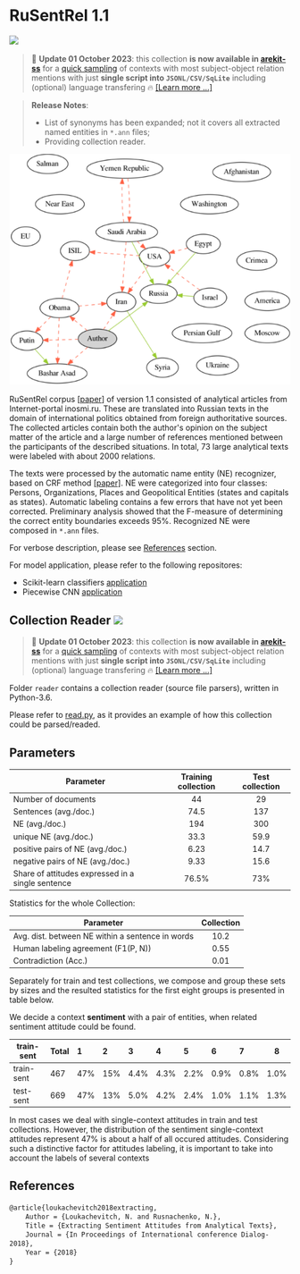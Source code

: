 # RuSentRel 1.1
[![](https://img.shields.io/badge/AREkit--ss_Compatible-0.23.1-purple.svg)](https://github.com/nicolay-r/arekit-ss#usage)

> 📓 **Update 01 October 2023**: this collection **is now available in [arekit-ss](https://github.com/nicolay-r/arekit-ss)**
> for a [quick sampling](https://github.com/nicolay-r/arekit-ss#usage) of contexts with most subject-object relation mentions with just **single script into
> `JSONL/CSV/SqLite`** including (optional) language transfering 🔥 [[Learn more ...]](https://github.com/nicolay-r/arekit-ss#usage)

> **Release Notes**:
>   * List of synonyms has been expanded; not it covers all extracted named entities in `*.ann` files;
>   * Providing collection reader.

![](images/graph.png)

RuSentRel corpus [[paper](https://arxiv.org/pdf/1808.08932.pdf)] of version 1.1 consisted of analytical articles from Internet-portal inosmi.ru. 
These are translated into Russian texts in the domain of international politics
obtained from foreign authoritative sources.
The collected articles contain both the author's opinion on the subject matter of the 
article and a large number of references mentioned between the participants of the 
described situations. In total, 73 large analytical texts were labeled with about 2000
relations.

The texts were processed by the automatic name entity (NE) recognizer, based on CRF method [[paper]](https://pdfs.semanticscholar.org/5eb6/6e658a9c306b846c84da8b5cbd0e150ab64a.pdf).
NE were categorized into four classes: Persons, Organizations, Places and Geopolitical Entities 
(states and capitals as states). 
Automatic labeling contains a few errors that have not yet been corrected. Preliminary analysis 
showed that the F-measure of determining the correct entity boundaries exceeds 95%.
Recognized NE were composed in `*.ann` files.

For verbose description, please see [References](#references) section.

For model application, please refer to the following repositores: 
* Scikit-learn classifiers [application](https://github.com/nicolay-r/sentiment-relation-classifiers)
* Piecewise CNN [application](https://github.com/nicolay-r/sentiment-pcnn)

## Collection Reader ![](https://img.shields.io/badge/Python-3.6-brightgreen.svg)

> 📓 **Update 01 October 2023**: this collection **is now available in [arekit-ss](https://github.com/nicolay-r/arekit-ss)**
> for a [quick sampling](https://github.com/nicolay-r/arekit-ss#usage) of contexts with most subject-object relation mentions with just **single script into
> `JSONL/CSV/SqLite`** including (optional) language transfering 🔥 [[Learn more ...]](https://github.com/nicolay-r/arekit-ss#usage)

Folder `reader` contains a collection reader (source file parsers), written in Python-3.6.

Please refer to [read.py](read.py), as it provides an example of how this collection could be parsed/readed. 

## Parameters

| Parameter                                         |  Training collection |  Test collection |
|---------------------------------------------------|:--------------------:|:----------------:|
| Number of documents                               | 44                   | 29               |
| Sentences (avg./doc.)                             | 74.5                 | 137              |
| NE (avg./doc.)                                    | 194                  | 300              |
| unique NE (avg./doc.)                             | 33.3                 | 59.9             |
| positive pairs of NE (avg./doc.)                  | 6.23                 | 14.7             |
| negative pairs of NE (avg./doc.)                  | 9.33                 | 15.6             |
| Share of attitudes expressed in a single sentence | 76.5\%               | 73\%             |

Statistics for the whole Collection:

| Parameter                                        | Collection |
|--------------------------------------------------|:----------:|
| Avg. dist. between NE within a sentence in words | 10.2       |
| Human labeling agreement (F1(P, N))              | 0.55       |
| Contradiction (Acc.)                             | 0.01       |

Separately for train and test collections, we compose and group these sets by sizes and the resulted statistics for the
first eight groups is presented in table below.

We decide a context **sentiment** with a pair of entities, when related sentiment attitude could be found.


|train-sent | Total | 1     | 2      | 3     | 4       | 5       | 6      | 7      | 8    |
|-----------|:------|:------|:-------|:------|:--------|:--------|:-------|:-------|------|
|train-sent | 467   | 47\%  | 15\%   | 4.4\% | 4.3\%   | 2.2\%   | 0.9\%  | 0.8\%  | 1.0\%|
|test-sent  | 669   | 47\%  | 13\%   | 5.0\% | 4.2\%   | 2.4\%   | 1.0\%  | 1.1\%  | 1.3\%|

In most cases we deal with single-context attitudes in train and test collections. However, the distribution of the
sentiment single-context attitudes represent 47%
is about a half of all occured attitudes.
Considering such a distinctive factor for attitudes labeling, it is important to take into account the labels of several contexts

## References
<a name="references"></a>
```
@article{loukachevitch2018extracting,
    Author = {Loukachevitch, N. and Rusnachenko, N.},
    Title = {Extracting Sentiment Attitudes from Analytical Texts},
    Journal = {In Proceedings of International conference Dialog-2018},
    Year = {2018}
}
```
